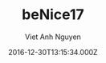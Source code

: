 ---
title: beNice17
github: https://github.com/vietanhdev/beNice17
demo: https://www.vietanhdev.com/beNice17/
author: Viet Anh Nguyen
ssg:
  - Jekyll
cms:
  - No Cms
date: 2016-12-30T13:15:34.000Z
description: A Jekyll theme for my personal website
stale: true
disabled: false
disabled_reason: ''
---